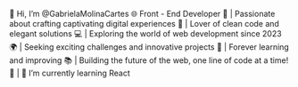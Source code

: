 👋 Hi, I’m @GabrielaMolinaCartes
🌐 Front - End Developer 🚀 | Passionate about crafting captivating digital experiences 🎨 | Lover of clean code and elegant solutions 💻 | Exploring the world of web development since 2023 🌍 | Seeking exciting challenges and innovative projects 🌟 | Forever learning and improving 📚 | Building the future of the web, one line of code at a time! 🔮 | 🌱 I’m currently learning React

